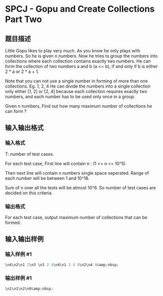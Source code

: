 # SPCJ - Gopu and Create Collections Part Two

## 题目描述

Little Gopu likes to play very much. As you know he only plays with numbers. So he is given n numbers. Now he tries to group the numbers into collections where each collection contains exactly two numbers. He can form the collection of two numbers a and b (a <= b), if and only if b is either 2 \* a or 2 \* a + 1.

Note that you can not use a single number in forming of more than one collections. Eg. 1, 2, 4 He can divide the numbers into a single collection only either \[1, 2\] or \[2, 4\] because each collection requires exactly two numbers, and each number has to be used only once in a group.

Given n numbers, Find out how many maximum number of collections he can form ?

## 输入输出格式

### 输入格式

T: number of test cases.

For each test case, First line will contain n : (1 <= n <= 10^5)

Then next line will contain n numbers single space seperated. Range of each number will be between 1 and 10^18.

Sum of n over all the tests will be atmost 10^6. So number of test cases are decided on this criteria.

### 输出格式

For each test case, output maximum number of collections that can be formed.

## 输入输出样例

### 输入样例 #1

```cpp
\n4\n2\n1 2\n3 \n1 2 4\n4\n1 2 4 8\n2\n4 4&amp;nbsp;
```


### 输出样例 #1

```cpp
\n1\n1\n2\n0&amp;nbsp;
```


